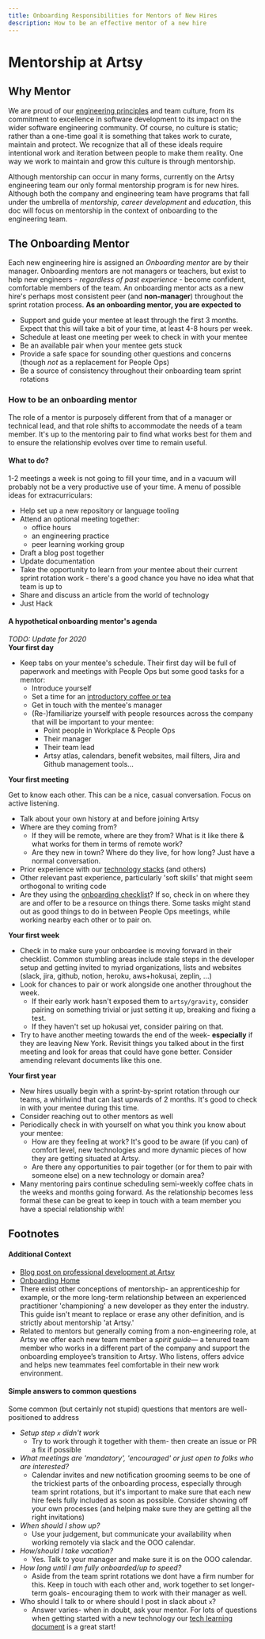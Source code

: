 ```yaml
---
title: Onboarding Responsibilities for Mentors of New Hires
description: How to be an effective mentor of a new hire
---
```


# Mentorship at Artsy

## Why Mentor

We are proud of our
[engineering principles](https://github.com/artsy/README/blob/master/culture/engineering-principles.md#readme) and
team culture, from its commitment to excellence in software development to its impact on the wider software
engineering community. Of course, no culture is static; rather than a one-time goal it is something that takes work
to curate, maintain and protect. We recognize that all of these ideals require intentional work and iteration
between people to make them reality. One way we work to maintain and grow this culture is through mentorship.

Although mentorship can occur in many forms, currently on the Artsy engineering team our only formal mentorship
program is for new hires. Although both the company and engineering team have programs that fall under the umbrella
of _mentorship, career development_ and _education_, this doc will focus on mentorship in the context of onboarding
to the engineering team.

## The Onboarding Mentor

Each new engineering hire is assigned an _Onboarding mentor_ are by their manager. Onboarding mentors are not
managers or teachers, but exist to help new engineers - _regardless of past experience_ - become confident,
comfortable members of the team. An onboarding mentor acts as a new hire's perhaps most consistent peer (and
**non-manager**) throughout the sprint rotation process. **As an onboarding mentor, you are expected to**

- Support and guide your mentee at least through the first 3 months. Expect that this will take a bit of your time,
  at least 4-8 hours per week.
- Schedule at least one meeting per week to check in with your mentee
- Be an available pair when your mentee gets stuck
- Provide a safe space for sounding other questions and concerns (though _not_ as a replacement for People Ops)
- Be a source of consistency throughout their onboarding team sprint rotations

### How to be an onboarding mentor

The role of a mentor is purposely different from that of a manager or technical lead, and that role shifts to
accommodate the needs of a team member. It's up to the mentoring pair to find what works best for them and to
ensure the relationship evolves over time to remain useful.

#### What to do?

1-2 meetings a week is not going to fill your time, and in a vacuum will probably not be a very productive use of
your time. A menu of possible ideas for extracurriculars:

- Help set up a new repository or language tooling
- Attend an optional meeting together:
  - office hours
  - an engineering practice
  - peer learning working group
- Draft a blog post together
- Update documentation
- Take the opportunity to learn from your mentee about their current sprint rotation work - there's a good chance
  you have no idea what that team is up to
- Share and discuss an article from the world of technology
- Just Hack

#### A hypothetical onboarding mentor's agenda

_TODO: Update for 2020_  
**Your first day**

- Keep tabs on your mentee's schedule. Their first day will be full of paperwork and meetings with People Ops but
  some good tasks for a mentor:
  - Introduce yourself
  - Set a time for an [introductory coffee or tea](#your-first-meeting)
  - Get in touch with the mentee's manager
  - (Re-)familiarize yourself with people resources across the company that will be important to your mentee:
    - Point people in Workplace & People Ops
    - Their manager
    - Their team lead
    - Artsy atlas, calendars, benefit websites, mail filters, Jira and Github management tools...

**Your first meeting**

Get to know each other. This can be a nice, casual conversation. Focus on active listening.

- Talk about your own history at and before joining Artsy
- Where are they coming from?
  - If they will be remote, where are they from? What is it like there & what works for them in terms of remote
    work?
  - Are they new in town? Where do they live, for how long? Just have a normal conversation.
- Prior experience with our [technology stacks](/playbooks/technology-choices.md) (and others)
- Other relevant past experience, particularly 'soft skills' that might seem orthogonal to writing code
- Are they using the
  [onboarding checklist](https://github.com/artsy/README/blob/master/.github/ISSUE_TEMPLATE/engineering-onboarding.md)?
  If so, check in on where they are and offer to be a resource on things there. Some tasks might stand out as good
  things to do in between People Ops meetings, while working nearby each other or to pair on.

**Your first week**

- Check in to make sure your onboardee is moving forward in their checklist. Common stumbling areas include stale
  steps in the developer setup and getting invited to myriad organizations, lists and websites (slack, jira,
  github, notion, heroku, aws+hokusai, zeplin, ...)
- Look for chances to pair or work alongside one another throughout the week.
  - If their early work hasn't exposed them to `artsy/gravity`, consider pairing on something trivial or just
    setting it up, breaking and fixing a test.
  - If they haven't set up hokusai yet, consider pairing on that.
- Try to have another meeting towards the end of the week- **especially** if they are leaving New York. Revisit
  things you talked about in the first meeting and look for areas that could have gone better. Consider amending
  relevant documents like this one.

**Your first year**

- New hires usually begin with a sprint-by-sprint rotation through our teams, a whirlwind that can last upwards of
  2 months. It's good to check in with your mentee during this time.
- Consider reaching out to other mentors as well
- Periodically check in with yourself on what you think you know about your mentee:
  - How are they feeling at work? It's good to be aware (if you can) of comfort level, new technologies and more
    dynamic pieces of how they are getting situated at Artsy.
  - Are there any opportunities to pair together (or for them to pair with someone else) on a new technology or
    domain area?
- Many mentoring pairs continue scheduling semi-weekly coffee chats in the weeks and months going forward. As the
  relationship becomes less formal these can be great to keep in touch with a team member you have a special
  relationship with!

## Footnotes

#### Additional Context

- [Blog post on professional development at Artsy](http://artsy.github.io/blog/2016/09/22/professional-development-at-artsy-engineering/)
- [Onboarding Home](/onboarding)
- There exist other conceptions of mentorship- an apprenticeship for example, or the more long-term relationship
  between an experienced practitioner 'championing' a new developer as they enter the industry. This guide isn't
  meant to replace or erase any other definition, and is strictly about mentorship 'at Artsy.'
- Related to mentors but generally coming from a non-engineering role, at Artsy we offer each new team member a
_spirit guide_— a tenured team member who works in a different part of the company and support the onboarding
employee’s transition to Artsy. Who listens, offers advice and helps new teammates feel comfortable in their new
work environment.
<!-- - TODO: talk to Orta/Sarah/Joey about how we used to do it. -->

#### Simple answers to common questions

Some common (but certainly not stupid) questions that mentors are well-positioned to address

- _Setup step `x` didn't work_
  - Try to work through it together with them- then create an issue or PR a fix if possible
- _What meetings are 'mandatory', 'encouraged' or just open to folks who are interested?_
  - Calendar invites and new notification grooming seems to be one of the trickiest parts of the onboarding
    process, especially through team sprint rotations, but it's important to make sure that each new hire feels
    fully included as soon as possible. Consider showing off your own processes (and helping make sure they are
    getting all the right invitations)
- _When should I show up?_
  - Use your judgement, but communicate your availability when working remotely via slack and the OOO calendar.
- _How/should I take vacation?_
  - Yes. Talk to your manager and make sure it is on the OOO calendar.
- _How long until I am fully onboarded/up to speed?_
  - Aside from the team sprint rotations we dont have a firm number for this. Keep in touch with each other and,
    work together to set longer-term goals- encouraging them to work with their manager as well.
- Who should I talk to or where should I post in slack about `x`?
  - Answer varies- when in doubt, ask your mentor. For lots of questions when getting started with a new technology
    our [tech learning document](/resources/tech-learning.md) is a great start!
